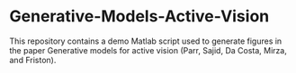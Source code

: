 # Generative-Models-Active-Vision
This repository contains a demo Matlab script used to generate figures in the paper Generative models for active vision (Parr, Sajid, Da Costa, Mirza, and Friston).
